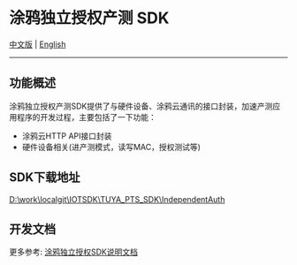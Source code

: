 # 涂鸦独立授权产测 SDK

[中文版](https://github.com/TuyaInc/TUYA_PTS_SDK/tree/master/IndependentAuth/README_zh.md) | [English](https://github.com/TuyaInc/TUYA_PTS_SDK/tree/master/IndependentAuth/README.md)

------

## 功能概述

涂鸦独立授权产测SDK提供了与硬件设备、涂鸦云通讯的接口封装，加速产测应用程序的开发过程，主要包括了一下功能： 

- 涂鸦云HTTP API接口封装
- 硬件设备相关(进产测模式，读写MAC，授权测试等)


## SDK下载地址

[D:\work\localgit\IOTSDK\TUYA_PTS_SDK\IndependentAuth](D:\work\localgit\IOTSDK\TUYA_PTS_SDK\IndependentAuth)

## 开发文档

更多参考: [涂鸦独立授权SDK说明文档](<https://developer.tuya.com/cn/docs/iot/smart-production/production-test-solution/presentations/independent-authorize-instruction?id=Ka62eitr51r11>)

